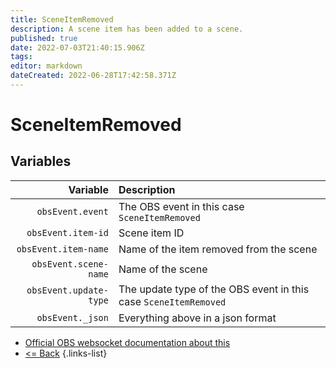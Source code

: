 ```yaml
---
title: SceneItemRemoved
description: A scene item has been added to a scene.
published: true
date: 2022-07-03T21:40:15.906Z
tags: 
editor: markdown
dateCreated: 2022-06-28T17:42:58.371Z
---
```


# SceneItemRemoved

## Variables

| Variable | Description |
|---------:|:------------|
| `obsEvent.event` | The OBS event in this case `SceneItemRemoved`
| `obsEvent.item-id` | Scene item ID
| `obsEvent.item-name` | Name of the item removed from the scene
| `obsEvent.scene-name` | Name of the scene
| `obsEvent.update-type` | The update type of the OBS event in this case `SceneItemRemoved`
| `obsEvent._json` | Everything above in a json format

* [Official OBS websocket documentation about this](https://github.com/obsproject/obs-websocket/blob/4.x-current/docs/generated/protocol.md#sceneitemremoved)
* [<= Back](/en/Integrations/OBS/OBS-Events)
{.links-list}